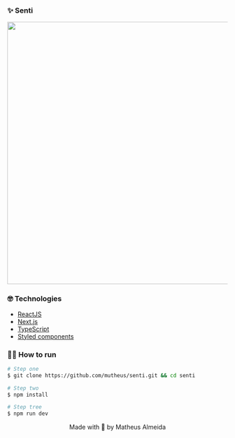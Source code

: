 ### ✨ Senti

<img src="https://i.ibb.co/GF5RnDT/localhost-3000-recommended-songs.png" width="600px" />

### 🤓 Technologies

- [ReactJS](https://reactjs.org/)
- [Next.js](https://nextjs.org/)
- [TypeScript](https://www.typescriptlang.org/)
- [Styled components](https://styled-components.com)

  
### 🏃‍♂️ How to run
```bash
# Step one
$ git clone https://github.com/mutheus/senti.git && cd senti

# Step two
$ npm install

# Step tree
$ npm run dev
```

<p align="center">
  Made with 💙 by Matheus Almeida
</p>

